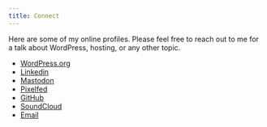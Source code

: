```yaml
---
title: Connect
---
```

Here are some of my online profiles. Please feel free to reach out to me for a talk about WordPress, hosting, or any other topic.

- [WordPress.org](https://profiles.wordpress.org/mbootsman)
- [Linkedin](https://www.linkedin.com/in/marcelbootsman/)
- <a rel="me" href="https://toot.re/@mbootsman">Mastodon</a>
- [Pixelfed](https://pixelfed.social/mbootsman)
- [GitHub](https://github.com/mbootsman)
- [SoundCloud](https://soundcloud.com/marcel-bootsman)
- [Email](mailto:marcel@nostromo.nl)

